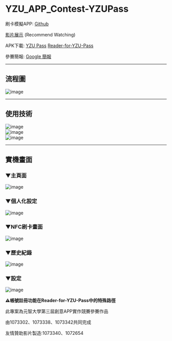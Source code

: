 # YZU_APP_Contest-YZUPass

刷卡模擬APP:
[Github](https://github.com/axuy312/YZU_APP_Contest-Reader-for-YZU-Pass)

[影片展示](https://firebasestorage.googleapis.com/v0/b/app-contest-edd41.appspot.com/o/Video%2FApp%20Video.mp4?alt=media&token=5c50b855-f64d-414f-9bfb-ca4c2cf03944)
(Recommend Watching)

APK下載:
 [YZU Pass](https://firebasestorage.googleapis.com/v0/b/app-contest-edd41.appspot.com/o/App%20download%2FYZU%20Pass%201.3.apk?alt=media&token=9ea21398-4c4e-4c31-a691-1f3cbb4f6ca3)
  [Reader-for-YZU-Pass](https://firebasestorage.googleapis.com/v0/b/app-contest-edd41.appspot.com/o/App%20download%2FReader%20For%20YZU%20Pass%201.1.apk?alt=media&token=2f8af8e0-26e5-49c6-a9cf-365fc234fc3d)
  
參賽簡報: 
[Google 簡報](https://docs.google.com/presentation/d/1dx3Vl-UNtdz96UgmfWYwQVplkkuLzVIopcWAjHmPwo8/edit?usp=sharing)

***

## 流程圖
![image](https://github.com/axuy312/YZU_APP_Contest-YZUPass/blob/master/Description/%E6%B5%81%E7%A8%8B%E5%9C%96.png)  
 
***
## 使用技術

![image](https://github.com/axuy312/YZU_APP_Contest-YZUPass/blob/master/Description/Android%20Studio.JPG)  
![image](https://github.com/axuy312/YZU_APP_Contest-YZUPass/blob/master/Description/Firebase.JPG)  
![image](https://github.com/axuy312/YZU_APP_Contest-YZUPass/blob/master/Description/Mobile%20Vision.JPG)  

***

## 實機畫面
### ▼主頁面  
![image](https://github.com/axuy312/YZU_APP_Contest-YZUPass/blob/master/Description/Home.png)  
### ▼個人化設定    
![image](https://github.com/axuy312/YZU_APP_Contest-YZUPass/blob/master/Description/edit.png)  
### ▼NFC刷卡畫面
![image](https://github.com/axuy312/YZU_APP_Contest-YZUPass/blob/master/Description/NFC.jpg)  
### ▼歷史紀錄
![image](https://github.com/axuy312/YZU_APP_Contest-YZUPass/blob/master/Description/history.png)  
### ▼設定
![image](https://github.com/axuy312/YZU_APP_Contest-YZUPass/blob/master/Description/setting.png)  

 
**⚠帳號註冊功能在Reader-for-YZU-Pass中的特殊路徑**

此專案為元智大學第三屆創意APP實作競賽參賽作品

由1073302、1073338、1073342共同完成

友情贊助影片製造:1073340、1072654
